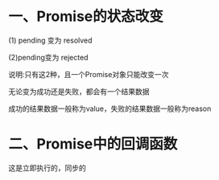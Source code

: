 # 一、Promise的状态改变

(1) pending 变为 resolved

(2)pending变为 rejected

说明:只有这2种，且一个Promise对象只能改变一次

无论变为成功还是失败，都会有一个结果数据

成功的结果数据一般称为value，失败的结果数据一般称为reason

# 二、Promise中的回调函数

这是立即执行的，同步的


